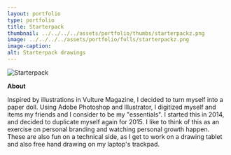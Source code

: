 ```yaml
---
layout: portfolio
type: portfolio
title: Starterpack
thumbnail: ../../../../assets/portfolio/thumbs/starterpackz.png
image: ../../../../assets/portfolio/fulls/starterpackz.png
image-caption:
alt: Starterpack drawings
---
```

![Starterpack]({{page.image}})

**About**

Inspired by illustrations in Vulture Magazine, I decided to turn myself into a paper doll. Using Adobe Photoshop and Illustrator, I digitized myself and items my friends and I consider to be my "essentials". I started this in 2014, and decided to duplicate myself again for 2015. I like to think of this as an exercise on personal branding and watching personal growth happen. These are also fun on a technical side, as I get to work on a drawing tablet and also free hand drawing on my laptop's trackpad. 